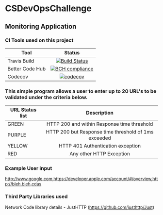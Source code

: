 # CSDevOpsChallenge
## Monitoring Application

### CI Tools used on this project
| Tool        | Status           
| ------------- |:-------------:
| Travis Build      | [![Build Status](https://travis-ci.org/SLIV3RZA/CSDevOpsChallenge.svg?branch=master)](https://travis-ci.org/SLIV3RZA/CSDevOpsChallenge)
| Better Code Hub      | [![BCH compliance](https://bettercodehub.com/edge/badge/SLIV3RZA/CSDevOpsChallenge?branch=master)](https://bettercodehub.com/)      
| Codecov | [![codecov](https://codecov.io/gh/SLIV3RZA/CSDevOpsChallenge/branch/master/graph/badge.svg)](https://codecov.io/gh/SLIV3RZA/CSDevOpsChallenge) 


### This simple program allows a user to enter up to 20 URL's to be validated under the criteria below.

|URL Status list| Description  |
|---|:---:
|GREEN | HTTP 200 and within Response time threshold
|PURPLE | HTTP 200 but Response time threshold of 1ms exceeded
|YELLOW | HTTP 401 Authentication exception
|RED | Any other HTTP Exception


### Example User input
http://www.google.com,https://developer.apple.com/account/#/overview,http://bleh.bleh,cdas


### Third Party Libraries used
Network Code library details - JustHTTP (https://github.com/justhttp/Just)